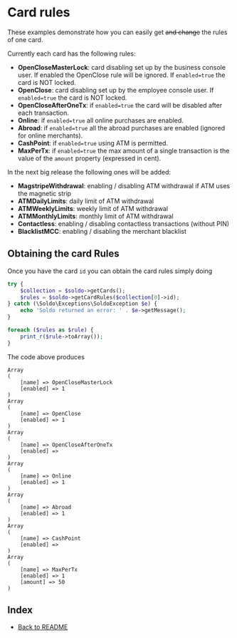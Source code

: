 # Card rules

These examples demonstrate how you can easily get ~~and change~~ the rules of one card.

Currently each card has the following rules:
- **OpenCloseMasterLock**: card disabling set up by the business console user. If enabled the OpenClose rule will be ignored. If `enabled=true` the card is NOT locked.
- **OpenClose**: card disabling set up by the employee console user. If `enabled=true` the card is NOT locked.
- **OpenCloseAfterOneTx**: if `enabled=true` the card will be disabled after each transaction.
- **Online**: if `enabled=true` all online purchases are enabled.
- **Abroad**: if `enabled=true` all the abroad purchases are enabled (ignored for online merchants).
- **CashPoint**: if `enabled=true` using ATM is permitted.
- **MaxPerTx**: if `enabled=true` the max amount of a single transaction is the value of the `amount` property (expressed in cent).

In the next big release the following ones will be added:
- **MagstripeWithdrawal**: enabling / disabling ATM withdrawal if ATM uses the magnetic strip
- **ATMDailyLimits**: daily limit of ATM withdrawal
- **ATMWeeklyLimits**: weekly limit of ATM withdrawal
- **ATMMonthlyLimits**:  monthly limit of ATM withdrawal
- **Contactless**: enabling / disabling contactless transactions (without PIN)
- **BlacklistMCC**: enabling / disabling the merchant blacklist


## Obtaining the card Rules

Once you have the card `id` you can obtain the card rules simply doing

```php
try {
    $collection = $soldo->getCards();
    $rules = $soldo->getCardRules($collection[0]->id);
} catch (\Soldo\Exceptions\SoldoException $e) {
    echo 'Soldo returned an error: ' . $e->getMessage();
}

foreach ($rules as $rule) {
    print_r($rule->toArray());
}
```

The code above produces

```
Array
(
    [name] => OpenCloseMasterLock
    [enabled] => 1
)
Array
(
    [name] => OpenClose
    [enabled] => 1
)
Array
(
    [name] => OpenCloseAfterOneTx
    [enabled] => 
)
Array
(
    [name] => Online
    [enabled] => 1
)
Array
(
    [name] => Abroad
    [enabled] => 1
)
Array
(
    [name] => CashPoint
    [enabled] => 
)
Array
(
    [name] => MaxPerTx
    [enabled] => 1
    [amount] => 50
)

```


## Index
- [Back to README](../README.md)
